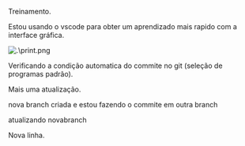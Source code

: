 Treinamento.

Estou usando o vscode para obter um aprendizado mais rapido com a interface gráfica.

![.\print.png](Print)

Verificando a condição automatica do commite no git (seleção de programas padrão).

Mais uma atualização.

nova branch criada e estou fazendo o commite em outra branch

atualizando novabranch

Nova linha.